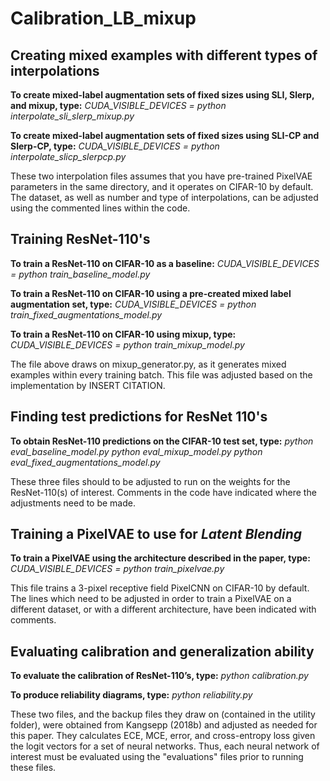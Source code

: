 # Calibration_LB_mixup

## Creating mixed examples with different types of interpolations
**To create mixed-label augmentation sets of fixed sizes using SLI, Slerp, and mixup, type:**
*CUDA_VISIBLE_DEVICES = <devices you wish to use> python interpolate_sli_slerp_mixup.py*

**To create mixed-label augmentation sets of fixed sizes using SLI-CP and Slerp-CP, type:**
*CUDA_VISIBLE_DEVICES = <devices you wish to use> python interpolate_slicp_slerpcp.py*

These two interpolation files assumes that you have pre-trained PixelVAE parameters in the same directory, and it operates on CIFAR-10 by default. The dataset, as well as number and type of interpolations, can be adjusted using the commented lines within the code.

## Training ResNet-110's 

**To train a ResNet-110 on CIFAR-10 as a baseline:**
*CUDA_VISIBLE_DEVICES = <devices you wish to use> python train_baseline_model.py*

**To train a ResNet-110 on CIFAR-10 using a pre-created mixed label augmentation set, type:**
*CUDA_VISIBLE_DEVICES = <devices you wish to use> python train_fixed_augmentations_model.py*

**To train a ResNet-110 on CIFAR-10 using mixup, type:**
*CUDA_VISIBLE_DEVICES = <devices you wish to use> python train_mixup_model.py*

The file above draws on mixup_generator.py, as it generates mixed examples within every training batch. This file was adjusted based on the implementation by INSERT CITATION.

## Finding test predictions for ResNet 110's

**To obtain ResNet-110 predictions on the CIFAR-10 test set, type:**
*python eval_baseline_model.py*
*python eval_mixup_model.py*
*python eval_fixed_augmentations_model.py*

These three files should to be adjusted to run on the weights for the ResNet-110(s) of interest. Comments in the code have indicated where the adjustments need to be made.

## Training a PixelVAE to use for *Latent Blending*
**To train a PixelVAE using the architecture described in the paper, type:**
*CUDA_VISIBLE_DEVICES = <devices you wish to use> python train_pixelvae.py*

This file trains a 3-pixel receptive field PixelCNN on CIFAR-10 by default. The lines which need to be adjusted in order to train a PixelVAE on a different dataset, or with a different architecture, have been indicated with comments.

## Evaluating calibration and generalization ability

**To evaluate the calibration of ResNet-110’s, type:**
*python calibration.py*

**To produce reliability diagrams, type:**
*python reliability.py*

These two files, and the backup files they draw on (contained in the utility folder), were obtained from Kangsepp (2018b) and adjusted as needed for this paper. They calculates ECE, MCE, error, and cross-entropy loss given the logit vectors for a set of neural networks. Thus, each neural network of interest must be evaluated using the "evaluations" files prior to running these files.







